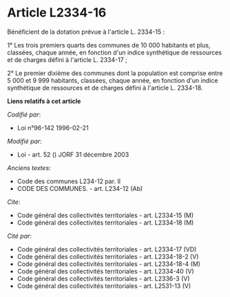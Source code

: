 # Article L2334-16

Bénéficient de la dotation prévue à l'article L. 2334-15 :

1° Les trois premiers quarts des communes de 10 000 habitants et plus, classées, chaque année, en fonction d'un indice
synthétique de ressources et de charges défini à l'article L. 2334-17 ;

2° Le premier dixième des communes dont la population est comprise entre 5 000 et 9 999 habitants, classées, chaque année, en
fonction d'un indice synthétique de ressources et de charges défini à l'article L. 2334-18.

**Liens relatifs à cet article**

_Codifié par_:

  - Loi n°96-142 1996-02-21

_Modifié par_:

  - Loi - art. 52 () JORF 31 décembre 2003

_Anciens textes_:

  - Code des communes L234-12 par. II
  - CODE DES COMMUNES. - art. L234-12 (Ab)

_Cite_:

  - Code général des collectivités territoriales - art. L2334-15 (M)
  - Code général des collectivités territoriales - art. L2334-18 (M)

_Cité par_:

  - Code général des collectivités territoriales - art. L2334-17 (VD)
  - Code général des collectivités territoriales - art. L2334-18-2 (V)
  - Code général des collectivités territoriales - art. L2334-18-4 (M)
  - Code général des collectivités territoriales - art. L2334-40 (V)
  - Code général des collectivités territoriales - art. L2336-3 (V)
  - Code général des collectivités territoriales - art. L2531-13 (V)
